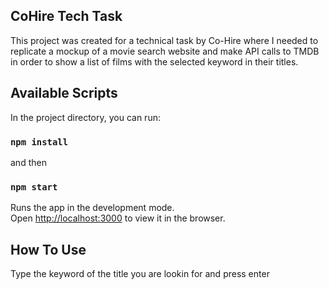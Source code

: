 ## CoHire Tech Task

This project was created for a technical task by Co-Hire where I needed to replicate a mockup of a movie search website and make API calls to TMDB in order to show a list of films with the selected keyword in their titles.

## Available Scripts

In the project directory, you can run:

### `npm install`

and then 

### `npm start`

Runs the app in the development mode.<br>
Open [http://localhost:3000](http://localhost:3000) to view it in the browser.

## How To Use

Type the keyword of the title you are lookin for and press enter

